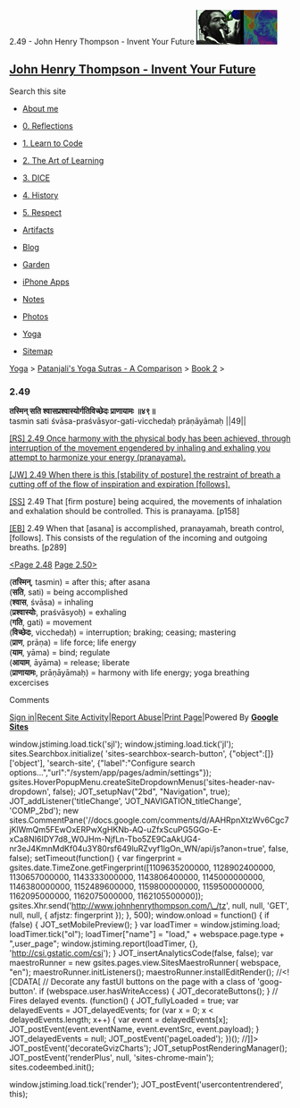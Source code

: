 2.49 - John Henry Thompson - Invent Your Future [![John Henry Thompson - Invent Your Future](../../../_/rsrc/1329567069254/config/customLogo.gif-revision=6.png)](../../../index.html)

[John Henry Thompson - Invent Your Future](../../../index.html)
---------------------------------------------------------------

Search this site

*   [About me](../../../home.html)
    
*   [0\. Reflections](../../../0-refections-on-learning.html)
    
*   [1\. Learn to Code](../../../learning-to-program.html)
    
*   [2\. The Art of Learning](../../../the-art-of-learning.html)
    
*   [3\. DICE](../../../3-dice.html)
    
*   [4\. History](../../../4-history.html)
    
*   [5\. Respect](../../../heros.html)
    
*   [Artifacts](../../../artifacts.html)
    
*   [Blog](../../../z-blog-1.html)
    
*   [Garden](../../../4-garden.html)
    
*   [iPhone Apps](../../../iphone-apps.html)
    
*   [Notes](../../../notes.html)
    
*   [Photos](../../../family.html)
    
*   [Yoga](../../../yoga.html)
    
*   [Sitemap](../../../system/app/pages/sitemap/hierarchy.html)
    

[Yoga](../../../yoga.html)‎ > ‎[Patanjali's Yoga Sutras - A Comparison](../../patanjani.html)‎ > ‎[Book 2](../book-2.html)‎ > ‎

### 2.49

**तस्मिन् सति श्वासप्रश्वास्योर्गतिविच्छेदः प्राणायामः ॥४९॥**  
tasmin sati śvāsa-praśvāsyor-gati-vicchedaḥ prāṇāyāmaḥ ||49||  
  
  
[\[RS\] 2.49 Once harmony with the physical body has been achieved, through interruption of the movement engendered by inhaling and exhaling you attempt to harmonize your energy (pranayama).](http://www.ashtangayoga.info/philosophy/yoga-sutra-patanjali/chapter-2/item/tasmin-sati-shvasa-prashvasyor-gati-vichchhedah/)  
  
[\[JW\] 2.49 When there is this \[stability of posture\] the restraint of breath a cutting off of the flow of inspiration and expiration \[follows\].](http://books.google.com/books?id=YzFImjtOxUwC&pg=PA193&ci=112%2C175%2C720%2C73&source=bookclip)  
  
[\[SS\]](http://www.amazon.com/Yoga-Sutras-Patanjali-Commentary-Satchidananda/dp/0932040381) 2.49 That \[firm posture\] being acquired, the movements of inhalation and exhalation should be controlled. This is pranayama. \[p158\]  
  
[\[EB\]](http://www.amazon.com/Yoga-Sutras-Patanjali-Translation-Commentary/dp/0865477361/ref=sr_1_1?ie=UTF8&s=books&qid=1250508322&sr=1-1) 2.49 When that \[asana\] is accomplished, pranayamah, breath control, \[follows\]. This consists of the regulation of the incoming and outgoing breaths. \[p289\]  
  
  
[<Page 2.48](248.html)  [Page 2.50>](250.html)  
  
  

(**तस्मिन्**, tasmin) = after this; after asana  
(**सति**, sati) = being accomplished  
(**श्वास**, śvāsa) = inhaling  
(**प्रश्वास्योः**, praśvāsyoḥ) = exhaling  
(**गति**, gati) = movement  
(**विच्छेदः**, vicchedaḥ) = interruption; braking; ceasing; mastering  
(**प्राण**, prāṇa) = life force; life energy  
(**याम**, yāma) = bind; regulate  
(**आयाम**, āyāma) = release; liberate  
(**प्राणायामः**, prāṇāyāmaḥ) = harmony with life energy; yoga breathing excercises

Comments

[Sign in](https://accounts.google.com/ServiceLogin?continue=http://sites.google.com/a/johnhenrythompson.com/jht/yoga/patanjani/book-2/249&service=jotspot)|[Recent Site Activity](../../../system/app/pages/recentChanges.html)|[Report Abuse](http://sites.google.com/a/johnhenrythompson.com/jht/system/app/pages/reportAbuse)|[Print Page](javascript:;)|Powered By **[Google Sites](http://sites.google.com/site)**

window.jstiming.load.tick('sjl'); window.jstiming.load.tick('jl'); sites.Searchbox.initialize( 'sites-searchbox-search-button', {"object":\[\]}\['object'\], 'search-site', {"label":"Configure search options...","url":"/system/app/pages/admin/settings"}); gsites.HoverPopupMenu.createSiteDropdownMenus('sites-header-nav-dropdown', false); JOT\_setupNav("2bd", "Navigation", true); JOT\_addListener('titleChange', 'JOT\_NAVIGATION\_titleChange', 'COMP\_2bd'); new sites.CommentPane('//docs.google.com/comments/d/AAHRpnXtzWv6Cgc7jKlWmQm5FEwOxERPwXgHKNb-AQ-uZfxScuPG5GGo-E-xCa8NI6IDY7d8\_W0JHm-NjfLn-Tbo5ZE9CaAkUG4-nr3eJ4KmnMdKf04u3Y80rsf649luRZvyf1lgOn\_WN/api/js?anon=true', false, false); setTimeout(function() { var fingerprint = gsites.date.TimeZone.getFingerprint(\[1109635200000, 1128902400000, 1130657000000, 1143333000000, 1143806400000, 1145000000000, 1146380000000, 1152489600000, 1159800000000, 1159500000000, 1162095000000, 1162075000000, 1162105500000\]); gsites.Xhr.send('http://www.johnhenrythompson.com/\_/tz', null, null, 'GET', null, null, { afjstz: fingerprint }); }, 500); window.onload = function() { if (false) { JOT\_setMobilePreview(); } var loadTimer = window.jstiming.load; loadTimer.tick("ol"); loadTimer\["name"\] = "load," + webspace.page.type + ",user\_page"; window.jstiming.report(loadTimer, {}, 'http://csi.gstatic.com/csi'); } JOT\_insertAnalyticsCode(false, false); var maestroRunner = new gsites.pages.view.SitesMaestroRunner( webspace, "en"); maestroRunner.initListeners(); maestroRunner.installEditRender(); //<!\[CDATA\[ // Decorate any fastUI buttons on the page with a class of 'goog-button'. if (webspace.user.hasWriteAccess) { JOT\_decorateButtons(); } // Fires delayed events. (function() { JOT\_fullyLoaded = true; var delayedEvents = JOT\_delayedEvents; for (var x = 0; x < delayedEvents.length; x++) { var event = delayedEvents\[x\]; JOT\_postEvent(event.eventName, event.eventSrc, event.payload); } JOT\_delayedEvents = null; JOT\_postEvent('pageLoaded'); })(); //\]\]> JOT\_postEvent('decorateGvizCharts'); JOT\_setupPostRenderingManager(); JOT\_postEvent('renderPlus', null, 'sites-chrome-main'); sites.codeembed.init();

window.jstiming.load.tick('render'); JOT\_postEvent('usercontentrendered', this);